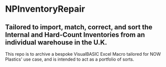 # NPInventoryRepair
## Tailored to import, match, correct, and sort the Internal and Hard-Count Inventories from an individual warehouse in the U.K.
This repo is to archive a bespoke VisualBASIC Excel Macro tailored for NOW Plastics' use case, and is intended to act as a portfolio of sorts.
